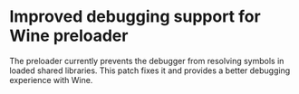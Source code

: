 # Improved debugging support for Wine preloader

The preloader currently prevents the debugger from resolving symbols in loaded shared libraries.
This patch fixes it and provides a better debugging experience with Wine.
